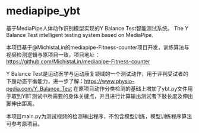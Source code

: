 # mediapipe_ybt
基于MediaPipe人体动作识别模型实现的Y Balance Test智能测试系统。
The Y Balance Test intelligent testing system based on MediaPipe.

本项目基于@MichistaLin的mediapipe-Fitness-counter项目开发，训练算法与视频检测逻辑与原项目一致，项目地址：https://github.com/MichistaLin/mediapipe-Fitness-counter


Y Balance Test是运动医学与运动康复领域的一个测试动作，用于评判受试者的下肢动态平衡能力，进一步了解：https://www.physio-pedia.com/Y_Balance_Test
在原项目动作分类检测的基础上增加了ybt.py文件用于取到YBT测试中所需要的身体关键点，并且进行计算输出测试者下肢长度及伸出脚伸出距离。

本项目main.py为测试视频的检测输出程序，不包含模型训练，模型训练程序算法可参考原项目。
